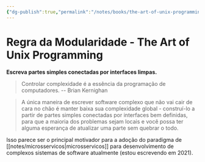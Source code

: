 ```yaml
---
{"dg-publish":true,"permalink":"/notes/books/the-art-of-unix-programming/regra-da-modularidade/","dgHomeLink":true,"dgPassFrontmatter":false,"dgShowBacklinks":true,"dgShowLocalGraph":true}
---
```


# Regra da Modularidade - The Art of Unix Programming

**Escreva partes simples conectadas por interfaces limpas.**

> Controlar complexidade é a essência da programação de computadores.
> -- Brian Kernighan

> A única maneira de escrever software complexo que não vai cair de cara no chão é manter baixa sua complexidade global - construí-lo a partir de partes simples conectadas por interfaces bem definidas, para que a maioria dos problemas sejam locais e você possa ter alguma esperança de atualizar uma parte sem quebrar o todo.

Isso parece ser o principal motivador para a adoção do paradigma de [[notes/microsservicos|microsservicos]] para desenvolvimento de complexos sistemas de software atualmente (estou escrevendo em 2021).
